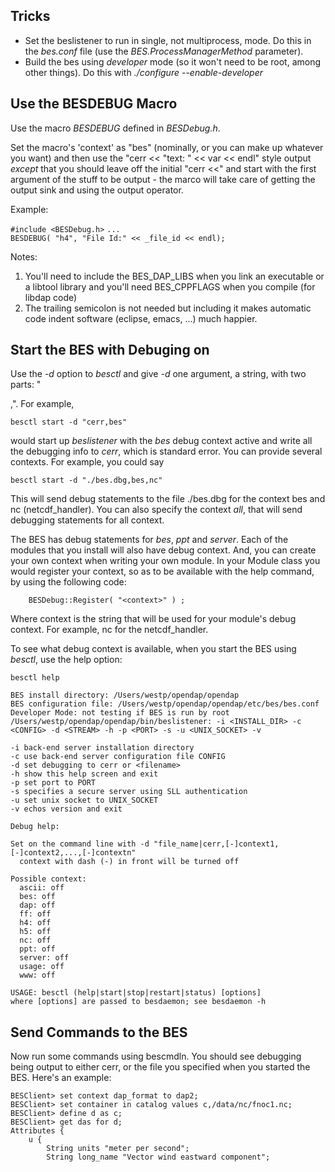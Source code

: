 ## Tricks

- Set the beslistener to run in single, not multiprocess, mode. Do this
  in the *bes.conf* file (use the *BES.ProcessManagerMethod* parameter).
- Build the bes using *developer* mode (so it won't need to be root,
  among other things). Do this with *./configure --enable-developer*

## Use the BESDEBUG Macro

Use the macro *BESDEBUG* defined in *BESDebug.h*.

Set the macro's 'context' as "bes" (nominally, or you can make up
whatever you want) and then use the "cerr \<\< "text: " \<\< var \<\<
endl" style output *except* that you should leave off the initial "cerr
\<\<" and start with the first argument of the stuff to be output - the
marco will take care of getting the output sink and using the output
operator.

Example:

`#include <BESDebug.h>`
`...`
`BESDEBUG( "h4", "File Id:" << _file_id << endl);`

Notes:

1.  You'll need to include the BES_DAP_LIBS when you link an executable
    or a libtool library and you'll need BES_CPPFLAGS when you compile
    (for libdap code)
2.  The trailing semicolon is not needed but including it makes
    automatic code indent software (eclipse, emacs, ...) much happier.

## Start the BES with Debuging on

Use the *-d* option to *besctl* and give *-d* one argument, a string,
with two parts: "

<output sink>

,<context>". For example,

`besctl start -d "cerr,bes"`

would start up *beslistener* with the *bes* debug context active and
write all the debugging info to *cerr*, which is standard error. You can
provide several contexts. For example, you could say

`besctl start -d "./bes.dbg,bes,nc"`

This will send debug statements to the file ./bes.dbg for the context
bes and nc (netcdf_handler). You can also specify the context *all*,
that will send debugging statements for all context.

The BES has debug statements for *bes*, *ppt* and *server*. Each of the
modules that you install will also have debug context. And, you can
create your own context when writing your own module. In your Module
class you would register your context, so as to be available with the
help command, by using the following code:

        BESDebug::Register( "<context>" ) ;

Where context is the string that will be used for your module's debug
context. For example, nc for the netcdf_handler.

To see what debug context is available, when you start the BES using
*besctl*, use the help option:

`besctl help`

    BES install directory: /Users/westp/opendap/opendap
    BES configuration file: /Users/westp/opendap/opendap/etc/bes/bes.conf
    Developer Mode: not testing if BES is run by root
    /Users/westp/opendap/opendap/bin/beslistener: -i <INSTALL_DIR> -c <CONFIG> -d <STREAM> -h -p <PORT> -s -u <UNIX_SOCKET> -v

    -i back-end server installation directory
    -c use back-end server configuration file CONFIG
    -d set debugging to cerr or <filename>
    -h show this help screen and exit
    -p set port to PORT
    -s specifies a secure server using SLL authentication
    -u set unix socket to UNIX_SOCKET
    -v echos version and exit

    Debug help:

    Set on the command line with -d "file_name|cerr,[-]context1,[-]context2,...,[-]contextn"
      context with dash (-) in front will be turned off

    Possible context:
      ascii: off
      bes: off
      dap: off
      ff: off
      h4: off
      h5: off
      nc: off
      ppt: off
      server: off
      usage: off
      www: off

    USAGE: besctl (help|start|stop|restart|status) [options]
    where [options] are passed to besdaemon; see besdaemon -h

## Send Commands to the BES

Now run some commands using bescmdln. You should see debugging being
output to either cerr, or the file you specified when you started the
BES. Here's an example:

    BESClient> set context dap_format to dap2;
    BESClient> set container in catalog values c,/data/nc/fnoc1.nc;
    BESClient> define d as c;
    BESClient> get das for d;
    Attributes {
        u {
            String units "meter per second";
            String long_name "Vector wind eastward component";